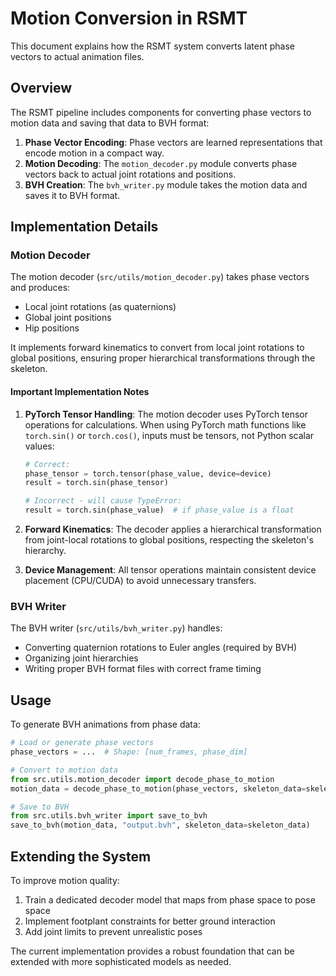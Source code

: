 # Motion Conversion in RSMT

This document explains how the RSMT system converts latent phase vectors to actual animation files.

## Overview

The RSMT pipeline includes components for converting phase vectors to motion data and saving that data to BVH format:

1. **Phase Vector Encoding**: Phase vectors are learned representations that encode motion in a compact way.
2. **Motion Decoding**: The `motion_decoder.py` module converts phase vectors back to actual joint rotations and positions.
3. **BVH Creation**: The `bvh_writer.py` module takes the motion data and saves it to BVH format.

## Implementation Details

### Motion Decoder

The motion decoder (`src/utils/motion_decoder.py`) takes phase vectors and produces:
- Local joint rotations (as quaternions)
- Global joint positions
- Hip positions

It implements forward kinematics to convert from local joint rotations to global positions, ensuring proper hierarchical transformations through the skeleton.

#### Important Implementation Notes

1. **PyTorch Tensor Handling**: The motion decoder uses PyTorch tensor operations for calculations. When using PyTorch math functions like `torch.sin()` or `torch.cos()`, inputs must be tensors, not Python scalar values:
   ```python
   # Correct:
   phase_tensor = torch.tensor(phase_value, device=device)
   result = torch.sin(phase_tensor)
   
   # Incorrect - will cause TypeError:
   result = torch.sin(phase_value)  # if phase_value is a float
   ```

2. **Forward Kinematics**: The decoder applies a hierarchical transformation from joint-local rotations to global positions, respecting the skeleton's hierarchy.

3. **Device Management**: All tensor operations maintain consistent device placement (CPU/CUDA) to avoid unnecessary transfers.

### BVH Writer

The BVH writer (`src/utils/bvh_writer.py`) handles:
- Converting quaternion rotations to Euler angles (required by BVH)
- Organizing joint hierarchies
- Writing proper BVH format files with correct frame timing

## Usage

To generate BVH animations from phase data:

```python
# Load or generate phase vectors
phase_vectors = ...  # Shape: [num_frames, phase_dim]

# Convert to motion data
from src.utils.motion_decoder import decode_phase_to_motion
motion_data = decode_phase_to_motion(phase_vectors, skeleton_data=skeleton_data)

# Save to BVH
from src.utils.bvh_writer import save_to_bvh
save_to_bvh(motion_data, "output.bvh", skeleton_data=skeleton_data)
```

## Extending the System

To improve motion quality:

1. Train a dedicated decoder model that maps from phase space to pose space
2. Implement footplant constraints for better ground interaction
3. Add joint limits to prevent unrealistic poses

The current implementation provides a robust foundation that can be extended with more sophisticated models as needed.
